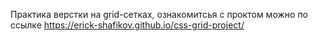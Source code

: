 Практика верстки на grid-сетках, ознакомитсья с проктом можно по ссылке https://erick-shafikov.github.io/css-grid-project/
